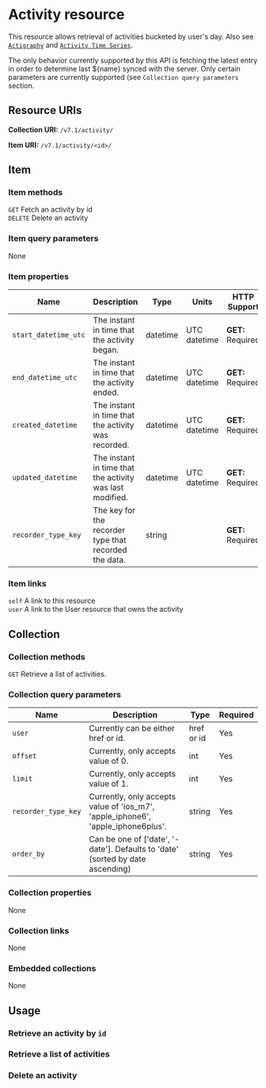 # Activity resource

This resource allows retrieval of activities bucketed by user's day. Also see [`Actigraphy`](/docs/v71_Actigraphy) and [`Activity Time Series`](/docs/v71_Activity_Time_Series).

The only behavior currently supported by this API is fetching the latest entry in order to determine last ${name}
synced with the server. Only certain parameters are currently supported (see `Collection query parameters` section.

## Resource URIs

**Collection URI:** `/v7.1/activity/`

**Item URI:** `/v7.1/activity/<id>/`

## Item

### Item methods

`GET` Fetch an activity by id  
`DELETE` Delete an activity

### Item query parameters

None

### Item properties

| Name                 | Description                                                              | Type     | Units        | HTTP Support      |
|----------------------|--------------------------------------------------------------------------|----------|--------------|-------------------|
| `start_datetime_utc` | The instant in time that the activity began.                             | datetime | UTC datetime | **GET:** Required |
| `end_datetime_utc`   | The instant in time that the activity ended.                             | datetime | UTC datetime | **GET:** Required |
| `created_datetime`   | The instant in time that the activity was recorded.      | datetime | UTC datetime | **GET:** Required |
| `updated_datetime`   | The instant in time that the activity was last modified. | datetime | UTC datetime | **GET:** Required |
| `recorder_type_key`  | The key for the recorder type that recorded the data.                    | string   |              | **GET:** Required |


### Item links

`self` A link to this resource  
`user` A link to the User resource that owns the activity

## Collection

### Collection methods

`GET` Retrieve a list of activities.

### Collection query parameters


| Name                | Description                                                                      | Type       | Required |
|---------------------|----------------------------------------------------------------------------------|------------|----------|
| `user`              | Currently can be either href or id.                                              | href or id | Yes      |
| `offset`            | Currently, only accepts value of 0.                                              | int        | Yes      |
| `limit`             | Currently, only accepts value of 1.                                              | int        | Yes      |
| `recorder_type_key` | Currently, only accepts value of 'ios_m7', 'apple_iphone6', 'apple_iphone6plus'. | string     | Yes      |
| `order_by`          | Can be one of ['date', '-date']. Defaults to 'date' (sorted by date ascending)   | string     | Yes      |

### Collection properties

None

### Collection links

None

### Embedded collections

None

## Usage

### Retrieve an activity by `id`

### Retrieve a list of activities

### Delete an activity

